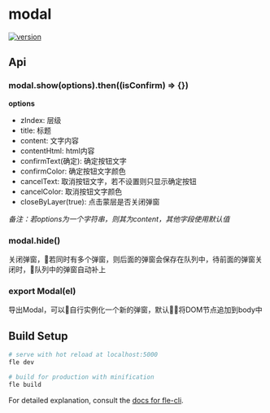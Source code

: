 # modal

[![version](https://img.shields.io/npm/v/@axe/modal.svg)](https://www.npmjs.org/package/@axe/modal)

## Api

### modal.show(options).then((isConfirm) => {})

**options**

* zIndex: 层级
* title: 标题
* content: 文字内容
* contentHtml: html内容
* confirmText(确定): 确定按钮文字
* confirmColor: 确定按钮文字颜色
* cancelText: 取消按钮文字，若不设置则只显示确定按钮
* cancelColor: 取消按钮文字颜色
* closeByLayer(true): 点击蒙层是否关闭弹窗

*备注：若options为一个字符串，则其为content，其他字段使用默认值*

### modal.hide()

关闭弹窗，若同时有多个弹窗，则后面的弹窗会保存在队列中，待前面的弹窗关闭时，队列中的弹窗自动补上

### export Modal(el)

导出Modal，可以自行实例化一个新的弹窗，默认将DOM节点追加到body中

## Build Setup

``` bash
# serve with hot reload at localhost:5000
fle dev

# build for production with minification
fle build
```

For detailed explanation, consult the [docs for fle-cli](https://www.npmjs.com/package/fle-cli).
